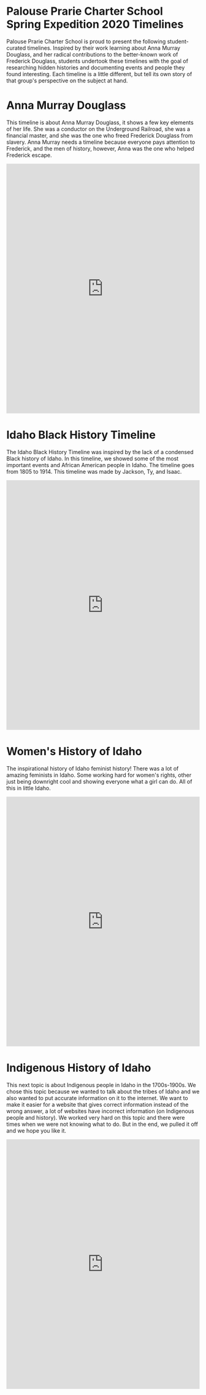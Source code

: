 # Palouse Prarie Charter School Spring Expedition 2020 Timelines #

Palouse Prarie Charter School is proud to present the following student-curated timelines. Inspired by their work learning about Anna Murray Douglass, and her radical contributions to the better-known work of Frederick Douglass, students undertook these timelines with the goal of researching hidden histories and documenting events and people they found interesting. Each timeline is a little different, but tell its own story of that group's perspective on the subject at hand.

# Anna Murray Douglass  #

This timeline is about Anna Murray Douglass, it shows a few key elements of her life. She was a conductor on the Underground Railroad, she was a financial master, and she was the one who freed Frederick Douglass from slavery. Anna Murray needs a timeline because everyone pays attention to Frederick, and the men of history, however, Anna was the one who helped Frederick escape. <Authors pending>

<iframe src='https://cdn.knightlab.com/libs/timeline3/latest/embed/index.html?source=1FRDlNRmtUJFj0g72IzOM-9AiC5QJcIXEkQHzaikqyRc&font=Default&lang=en&initial_zoom=2&height=650' width='100%' height='650' webkitallowfullscreen mozallowfullscreen allowfullscreen frameborder='0'></iframe>

# Idaho Black History Timeline #

The Idaho Black History Timeline was inspired by the lack of a condensed Black history of Idaho. In this timeline, we showed some of the most important events and African American people in Idaho. The timeline goes from 1805 to 1914. 
This timeline was made by Jackson, Ty, and Isaac.

<iframe src='https://cdn.knightlab.com/libs/timeline3/latest/embed/index.html?source=1DgTiu9gBV06rSPG-5Jj6HKhrMnC2Odtmtx-iT2PT-LI&font=Default&lang=en&initial_zoom=2&height=650' width='100%' height='650' webkitallowfullscreen mozallowfullscreen allowfullscreen frameborder='0'></iframe>

# Women's History of Idaho #

The inspirational history of Idaho feminist history! There was a lot of amazing feminists in Idaho. Some working hard for women's rights, other just being downright cool and showing everyone what a girl can do. All of this in little Idaho.

<iframe src='https://cdn.knightlab.com/libs/timeline3/latest/embed/index.html?source=10MixkOLS_ZlpWxHp7Ob99iDo2MO_ZruAP-8QVFe46IQ&font=Default&lang=en&initial_zoom=2&height=650' width='100%' height='650' webkitallowfullscreen mozallowfullscreen allowfullscreen frameborder='0'></iframe>

# Indigenous History of Idaho #

This next topic is about Indigenous people in Idaho in the 1700s-1900s. We chose this topic because we wanted to talk about the tribes of Idaho and we also wanted to put accurate information on it to the internet. We want to make it easier for a website that gives correct information instead of the wrong answer, a lot of websites have incorrect information (on Indigenous people and history). We worked very hard on this topic and there were times when we were not knowing what to do. But in the end, we pulled it off and we hope you like it.

<iframe src='https://cdn.knightlab.com/libs/timeline3/latest/embed/index.html?source=193O-4T9xyiMZSG2iEP9VZW4xM74IK_4R4xYFIndzwCs&font=Default&lang=en&initial_zoom=2&height=650' width='100%' height='650' webkitallowfullscreen mozallowfullscreen allowfullscreen frameborder='0'></iframe>

